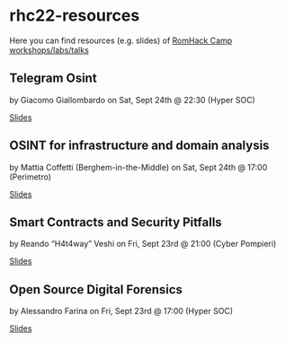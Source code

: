 # rhc22-resources
Here you can find resources (e.g. slides) of [RomHack Camp workshops/labs/talks](https://romhack.camp/camp-schedule/)

## Telegram Osint
by Giacomo Giallombardo on Sat, Sept 24th @ 22:30 (Hyper SOC)

[Slides](https://github.com/aaarghhh/Romhack_C2022_TG101)

## OSINT for infrastructure and domain analysis
by Mattia Coffetti (Berghem-in-the-Middle) on Sat, Sept 24th @ 17:00 (Perimetro)

[Slides](https://drive.google.com/file/d/1GynYB0Nk98kat8VfbG84lBFCN9Yjjnjc/view)

## Smart Contracts and Security Pitfalls
by Reando “H4t4way” Veshi on Fri, Sept 23rd @ 21:00 (Cyber Pompieri)

[Slides](resources/RomHackCamp2022%20-%20Smart%20Contracts%20and%20Security%20Pitfalls.pdf)

## Open Source Digital Forensics
by Alessandro Farina on Fri, Sept 23rd @ 17:00 (Hyper SOC)

[Slides](resources/Open_Source_Forensics_RomHack_2022.pdf)
